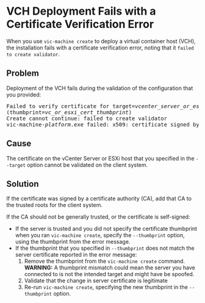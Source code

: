 # VCH Deployment Fails with a Certificate Verification Error #

When you use `vic-machine create` to deploy a virtual container host (VCH), the installation fails with a certificate verification error, noting that it `failed to create validator`.

## Problem ##
Deployment of the VCH fails during the validation of the configuration that you provided: 

<pre>
Failed to verify certificate for target=<i>vcenter_server_or_esxi_host</i>
(thumbprint=<i>vc_or_esxi_cert_thumbprint</i>)
Create cannot continue: failed to create validator
vic-machine-<i>platform</i>.exe failed: x509: certificate signed by unknown authority
</pre>

## Cause ##
The certificate on the vCenter Server or ESXi host that you specified in the `--target` option cannot be validated on the client system.
 
## Solution ##

If the certificate was signed by a certificate authority (CA), add that CA to the trusted roots for the client system.

If the CA should not be generally trusted, or the certificate is self-signed:
*  If the server is trusted and you did not specify the certificate thumbprint when you ran `vic-machine create`, specify the `--thumbprint` option, using the thumbprint from the error message.
*  If the thumbprint that you specified in `--thumbprint` does not match the server certificate reported in the error message: 
    1.  Remove the thumbprint from the `vic-machine create` command. 
    **WARNING:** A thumbprint mismatch could mean the server you have connected to is not the intended target and might have be spoofed.
    2. Validate that the change in server certificate is legitimate
    3. Re-run `vic-machine create`, specifying the new thumbprint in the `--thumbprint` option.
